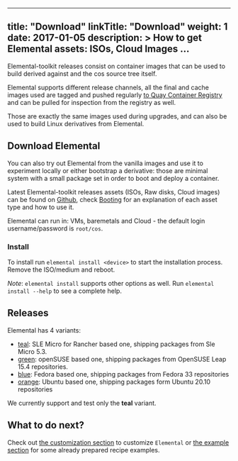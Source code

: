 
---
title: "Download"
linkTitle: "Download"
weight: 1
date: 2017-01-05
description: >
  How to get Elemental assets: ISOs, Cloud Images ...
---

Elemental-toolkit releases consist on container images that can be used to build derived against and the cos source tree itself.

Elemental supports different release channels, all the final and cache images used are tagged and pushed regularly [to Quay Container Registry](https://quay.io/repository/costoolkit/releases-teal) and can be pulled for inspection from the registry as well.

Those are exactly the same images used during upgrades, and can also be used to build Linux derivatives from Elemental.

## Download Elemental

You can also try out Elemental from the vanilla images and use it to experiment locally or either bootstrap a derivative: those are minimal system with a small package set in order to boot and deploy a container. 

Latest Elemental-toolkit releases assets (ISOs, Raw disks, Cloud images) can be found on [Github](https://github.com/rancher/elemental-toolkit/releases/), check [Booting](../booting) for an explanation of each asset type and how to use it.

Elemental can run in: VMs, baremetals and Cloud - the default login username/password is `root/cos`.

### Install

To install run `elemental install <device>` to start the installation process. Remove the ISO/medium and reboot.

_Note_: `elemental install` supports other options as well. Run `elemental install --help` to see a complete help.

## Releases

Elemental has 4 variants:

- [teal](https://quay.io/repository/costoolkit/releases-teal): SLE Micro for Rancher based one, shipping packages from Sle Micro 5.3.
- [green](https://quay.io/repository/costoolkit/releases-green): openSUSE based one, shipping packages from OpenSUSE Leap 15.4 repositories.
- [blue](https://quay.io/repository/costoolkit/releases-blue): Fedora based one, shipping packages from Fedora 33 repositories
- [orange](https://quay.io/repository/costoolkit/releases-orange): Ubuntu based one, shipping packages form Ubuntu 20.10 repositories

We currently support and test only the **teal** variant.

## What to do next?

Check out [the customization section](../../customizing) to customize `Elemental` or [the example section](../../examples) for some already prepared recipe examples.
